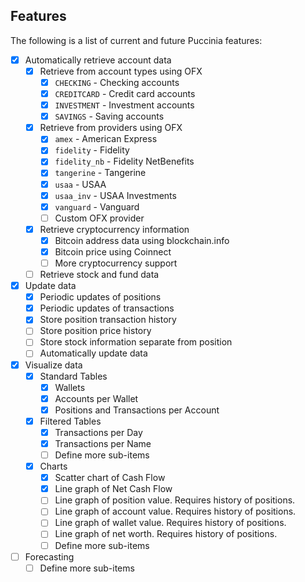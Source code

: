 ## Features

The following is a list of current and future Puccinia features:

- [x] Automatically retrieve account data
  - [x] Retrieve from account types using OFX
    - [x] `CHECKING` - Checking accounts
    - [x] `CREDITCARD` - Credit card accounts
    - [x] `INVESTMENT` - Investment accounts
    - [x] `SAVINGS` - Saving accounts
  - [x] Retrieve from providers using OFX
    - [x] `amex` - American Express
    - [x] `fidelity` - Fidelity
    - [x] `fidelity_nb` - Fidelity NetBenefits
    - [x] `tangerine` - Tangerine
    - [x] `usaa` - USAA
    - [x] `usaa_inv` - USAA Investments
    - [x] `vanguard` - Vanguard
    - [ ] Custom OFX provider
  - [x] Retrieve cryptocurrency information
    - [x] Bitcoin address data using blockchain.info
    - [x] Bitcoin price using Coinnect
    - [ ] More cryptocurrency support
  - [ ] Retrieve stock and fund data
- [x] Update data
  - [x] Periodic updates of positions
  - [x] Periodic updates of transactions
  - [x] Store position transaction history
  - [ ] Store position price history
  - [ ] Store stock information separate from position
  - [ ] Automatically update data
- [x] Visualize data
  - [x] Standard Tables
    - [x] Wallets
    - [x] Accounts per Wallet
    - [x] Positions and Transactions per Account
  - [x] Filtered Tables
    - [x] Transactions per Day
    - [x] Transactions per Name
    - [ ] Define more sub-items
  - [x] Charts
    - [x] Scatter chart of Cash Flow
    - [x] Line graph of Net Cash Flow
    - [ ] Line graph of position value. Requires history of positions.
    - [ ] Line graph of account value. Requires history of positions.
    - [ ] Line graph of wallet value. Requires history of positions.
    - [ ] Line graph of net worth. Requires history of positions.
    - [ ] Define more sub-items
- [ ] Forecasting
    - [ ] Define more sub-items
